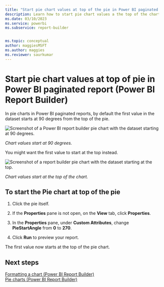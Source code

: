 ```yaml
---
title: "Start pie chart values at top of the pie in Power BI paginated report | Microsoft Docs"
description: Learn how to start pie chart values a the top of the chart in a Power BI paginated report rather than the default 90 degrees from the top.  
ms.date: 03/10/2023
ms.service: powerbi
ms.subservice: report-builder


ms.topic: conceptual
author: maggiesMSFT
ms.author: maggies
ms.reviewer: saurkumar
---
```

# Start pie chart values at top of pie in Power BI paginated report (Power BI Report Builder)

In pie charts in Power BI paginated reports, by default the first value in the dataset starts at 90 degrees from the top of the pie. 

![Screenshot of a Power BI report builder pie chart with the dataset starting at 90 degrees.](../media/paginated-reports-visualizations/report-builder-pie-chart-start-at-90.png)

*Chart values start at 90 degrees.*

You might want the first value to start at the top instead. 

![Screenshot of a report builder pie chart with the dataset starting at the top.](../media/paginated-reports-visualizations/report-builder-pie-chart-start-at-top.png)

*Chart values start at the top of the chart.*
  
## To start the Pie chart at top of the pie  
  
1.  Click the pie itself.  
  
2.  If the **Properties** pane is not open, on the **View** tab, click **Properties**.  
  
3.  In the **Properties** pane, under **Custom Attributes**, change **PieStartAngle** from **0** to **270**.  
  
4.  Click **Run** to preview your report.  
  
 The first value now starts at the top of the pie chart.  
  
## Next steps  
 [Formatting a chart &#40;Power BI Report Builder&#41;](/sql/reporting-services/report-design/formatting-a-chart-report-builder-and-ssrs)   
 [Pie charts &#40;Power BI Report Builder&#41;](/sql/reporting-services/report-design/pie-charts-report-builder-and-ssrs)  
  
  
